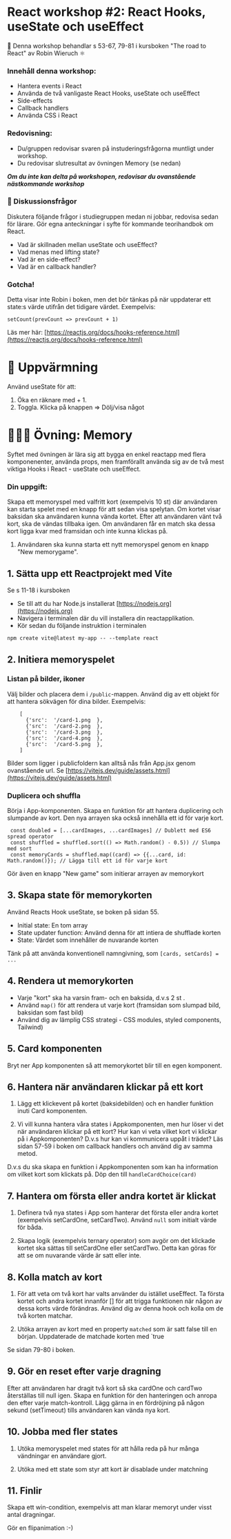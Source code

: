 
# React workshop #2: React Hooks, useState och useEffect  


👋 Denna workshop behandlar s 53-67, 79-81 i kursboken "The road to React" av Robin Wieruch ⚛️ 

### Innehåll denna workshop:
* Hantera events i React
* Använda de två vanligaste React Hooks, useState och useEffect 
* Side-effects
* Callback handlers
* Använda CSS i React


### Redovisning:
* Du/gruppen redovisar svaren på instuderingsfrågorna muntligt under workshop. 
* Du redovisar slutresultat av övningen Memory (se nedan) 

***Om du inte kan delta på workshopen, redovisar du ovanstående nästkommande workshop***

### 💬 Diskussionsfrågor

Diskutera följande frågor i studiegruppen medan ni jobbar, redovisa sedan för lärare. Gör egna anteckningar i syfte för kommande teorihandbok om React.

* Vad är skillnaden mellan useState och useEffect?
* Vad menas med lifting state?
* Vad är en side-effect?
* Vad är en callback handler?

### Gotcha!

Detta visar inte Robin i boken, men det bör tänkas på när uppdaterar ett state:s värde utifrån det tidigare värdet. Exempelvis: 

``` 
setCount(prevCount => prevCount + 1)  
```
Läs mer här: [https://reactjs.org/docs/hooks-reference.html](https://reactjs.org/docs/hooks-reference.html)

# 🏃 Uppvärmning 

Använd useState för att:

1. Öka en räknare med + 1. 
2. Toggla. Klicka på knappen => Dölj/visa något


# 👩🏽‍💻 Övning: Memory

Syftet med övningen är lära sig att bygga en enkel reactapp med flera komponenenter, använda props, men framförallt använda sig av de två mest viktiga Hooks i React - useState och useEffect.

### Din uppgift:

Skapa ett memoryspel med valfritt kort (exempelvis 10 st) där användaren kan starta spelet med en knapp för att sedan visa spelytan. Om kortet visar baksidan ska användaren kunna vända kortet. Efter att användaren vänt två kort, ska de vändas tillbaka igen. Om användaren får en match ska dessa kort ligga kvar med framsidan och inte kunna klickas på. 


1. Användaren ska kunna starta ett nytt memoryspel genom en knapp "New memorygame". 
 

## 1. Sätta upp ett Reactprojekt med Vite 

Se s 11-18 i kursboken

* Se till att du har Node.js installerat [https://nodejs.org](https://nodejs.org) 
* Navigera i terminalen där du vill installera din reactapplikation.
* Kör sedan du följande instruktion i terminalen

```
npm create vite@latest my-app -- --template react
```


## 2. Initiera memoryspelet

### Listan på bilder, ikoner

Välj bilder och placera dem i `/public`-mappen. Använd dig av ett objekt för att hantera sökvägen för dina bilder. Exempelvis:

```
	[
	  {'src':  '/card-1.png  },
	  {'src':  '/card-2.png  },
	  {'src':  '/card-3.png  },
	  {'src':  '/card-4.png  },
	  {'src':  '/card-5.png  },
	]
```

Bilder som ligger i publicfoldern kan alltså nås från App.jsx genom ovanstående url.
Se [https://vitejs.dev/guide/assets.html](https://vitejs.dev/guide/assets.html)


### Duplicera och shuffla 

Börja i App-komponenten. Skapa en funktion för att hantera duplicering och slumpande av kort. Den nya arrayen ska också innehålla ett id för varje kort. 

```
 const doubled = [...cardImages, ...cardImages] // Dublett med ES6 spread operator
 const shuffled = shuffled.sort(() => Math.random() - 0.5)) // Slumpa med sort
 const memoryCards = shuffled.map((card) => {{...card, id: Math.random()}); // Lägga till ett id för varje kort

```

Gör även en knapp "New game" som initierar arrayen av memorykort


## 3. Skapa state för memorykorten

Använd Reacts Hook useState, se boken på sidan 55.

* Initial state: En tom array
* State updater function: Använd denna för att intiera de shufflade korten
* State: Värdet som innehåller de nuvarande korten

Tänk på att använda konventionell namngivning, som `[cards, setCards] = ...`


## 4. Rendera ut memorykorten

* Varje "kort" ska ha varsin fram- och en baksida, d.v.s 2 st <img>. 
* Använd `map()` för att rendera ut varje kort (framsidan som slumpad bild, baksidan som fast bild) 
* Använd dig av lämplig CSS strategi - CSS modules, styled components, Tailwind)



## 5. Card komponenten

Bryt ner App komponenten så att memorykortet blir till en egen komponent.


## 6. Hantera när användaren klickar på ett kort

1. Lägg ett klickevent på kortet (baksidebilden) och en handler funktion inuti Card komponenten. 

2. Vi vill kunna hantera våra states i Appkomponenten, men hur löser vi det när användaren klickar på ett kort? Hur kan vi veta vilket kort vi klickar på i Appkomponenten? D.v.s hur kan vi kommunicera uppåt i trädet?
Läs sidan 57-59 i boken om callback handlers och använd dig av samma metod. 

D.v.s du ska skapa en funktion i Appkomponenten som kan ha information om vilket kort som klickats på. Döp den till `handleCardChoice(card)`

## 7. Hantera om första eller andra kortet är klickat 
 
 1. Definera två nya states i App som hanterar det första eller andra kortet (exempelvis setCardOne, setCardTwo). Använd `null` som initialt värde för båda.
 
 2. Skapa logik (exempelvis ternary operator) som avgör om det klickade kortet ska sättas till setCardOne eller setCardTwo. Detta kan göras för att se om nuvarande värde är satt eller inte. 

 
## 8. Kolla match av kort

1. För att veta om två kort har valts använder du istället useEffect. Ta första kortet och andra kortet innanför [] för att trigga funktionen när någon av dessa korts värde förändras. Använd dig av denna hook och kolla om de två korten matchar.

2. Utöka arrayen av kort med en property `matched` som är satt false till en början. Uppdaterade de matchade korten med `true

Se sidan 79-80 i boken.


## 9. Gör en reset efter varje dragning
 
Efter att användaren har dragit två kort så ska cardOne och cardTwo återställas till null igen. Skapa en funktion för den hanteringen och anropa den efter varje match-kontroll. Lägg gärna in en fördröjning på någon sekund (setTimeout) tills användaren kan vända nya kort.

## 10. Jobba med fler states 

1. Utöka memoryspelet med states för att hålla reda på hur många vändningar en användare gjort. 

2. Utöka med ett state som styr att kort är disablade under matchning

## 11. Finlir

Skapa ett win-condition, exempelvis att man klarar memoryt under visst antal dragningar. 

Gör en flipanimation :-)
